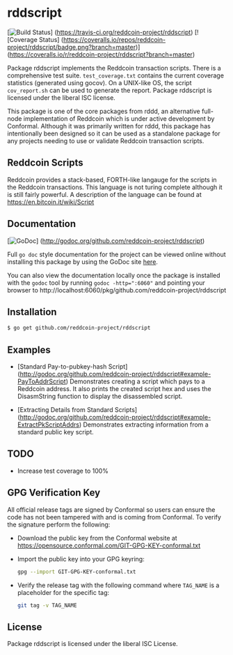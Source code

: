 rddscript
=========

[![Build Status](https://travis-ci.org/reddcoin-project/rddscript.png?branch=master)]
(https://travis-ci.org/reddcoin-project/rddscript) [![Coverage Status]
(https://coveralls.io/repos/reddcoin-project/rddscript/badge.png?branch=master)]
(https://coveralls.io/r/reddcoin-project/rddscript?branch=master)

Package rddscript implements the Reddcoin transaction scripts.  There is
a comprehensive test suite. `test_coverage.txt` contains the current
coverage statistics (generated using gocov).  On a UNIX-like OS, the
script `cov_report.sh` can be used to generate the report.  Package
rddscript is licensed under the liberal ISC license.

This package is one of the core packages from rddd, an alternative full-node
implementation of Reddcoin which is under active development by Conformal.
Although it was primarily written for rddd, this package has intentionally been
designed so it can be used as a standalone package for any projects needing to
use or validate Reddcoin transaction scripts.

## Reddcoin Scripts

Reddcoin provides a stack-based, FORTH-like langauge for the scripts in
the Reddcoin transactions.  This language is not turing complete
although it is still fairly powerful.  A description of the language
can be found at https://en.bitcoin.it/wiki/Script

## Documentation

[![GoDoc](https://godoc.org/github.com/reddcoin-project/rddscript?status.png)]
(http://godoc.org/github.com/reddcoin-project/rddscript)

Full `go doc` style documentation for the project can be viewed online without
installing this package by using the GoDoc site
[here](http://godoc.org/github.com/reddcoin-project/rddscript).

You can also view the documentation locally once the package is installed with
the `godoc` tool by running `godoc -http=":6060"` and pointing your browser to
http://localhost:6060/pkg/github.com/reddcoin-project/rddscript

## Installation

```bash
$ go get github.com/reddcoin-project/rddscript
```

## Examples

* [Standard Pay-to-pubkey-hash Script]
  (http://godoc.org/github.com/reddcoin-project/rddscript#example-PayToAddrScript)
  Demonstrates creating a script which pays to a Reddcoin address.  It also
  prints the created script hex and uses the DisasmString function to display
  the disassembled script.

* [Extracting Details from Standard Scripts]
  (http://godoc.org/github.com/reddcoin-project/rddscript#example-ExtractPkScriptAddrs)
  Demonstrates extracting information from a standard public key script.

## TODO

- Increase test coverage to 100%

## GPG Verification Key

All official release tags are signed by Conformal so users can ensure the code
has not been tampered with and is coming from Conformal.  To verify the
signature perform the following:

- Download the public key from the Conformal website at
  https://opensource.conformal.com/GIT-GPG-KEY-conformal.txt

- Import the public key into your GPG keyring:
  ```bash
  gpg --import GIT-GPG-KEY-conformal.txt
  ```

- Verify the release tag with the following command where `TAG_NAME` is a
  placeholder for the specific tag:
  ```bash
  git tag -v TAG_NAME
  ```

## License

Package rddscript is licensed under the liberal ISC License.
